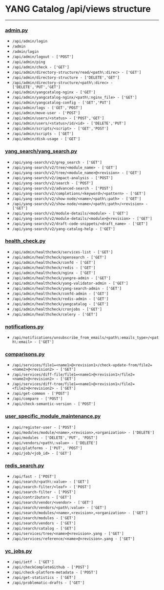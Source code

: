 # YANG Catalog /api/views structure

---

### [admin.py](https://github.com/YangCatalog/backend/blob/master/api/views/admin.py)
* `/api/admin/login`
* `/admin`
* `/admin/login`
* `/api/admin/logout - ['POST']`
* `/api/admin/ping`
* `/api/admin/check - ['GET']`
* `/api/admin/directory-structure/read/<path\:direc> - ['GET']`
* `/api/admin/directory-structure - ['DELETE','GET']`
* `/api/admin/directory-structure/<path\:direc> - ['DELETE','PUT','GET']`
* `/api/admin/yangcatalog-nginx - ['GET']`
* `/api/admin/yangcatalog-nginx/<path\:nginx_file> - ['GET']`
* `/api/admin/yangcatalog-config - ['GET','PUT']`
* `/api/admin/logs - ['GET','POST']`
* `/api/admin/move-user - ['POST']`
* `/api/admin/users/<status> - ['POST','GET']`
* `/api/admin/users/<status>/id/<id> - ['DELETE','PUT']`
* `/api/admin/scripts/<script> - ['GET','POST']`
* `/api/admin/scripts - ['GET']`
* `/api/admin/disk-usage - ['GET']`


### [yang_search/yang_search.py](https://github.com/YangCatalog/backend/blob/master/api/views/yang_search/yang_search.py)
* `/api/yang-search/v2/grep_search - ['GET']`
* `/api/yang-search/v2/tree/<module_name> - ['GET']`
* `/api/yang-search/v2/tree/<module_name>@<revision> - ['GET']`
* `/api/yang-search/v2/impact-analysis - ['POST']`
* `/api/yang-search/v2/search - ['POST']`
* `/api/yang-search/v2/advanced-search - ['POST']`
* `/api/yang-search/v2/completions/<keyword>/<pattern> - ['GET']`
* `/api/yang-search/v2/show-node/<name>/<path\:path> - ['GET']`
* `/api/yang-search/v2/show-node/<name>/<path\:path>/<revision> - ['GET']`
* `/api/yang-search/v2/module-details/<module> - ['GET']`
* `/api/yang-search/v2/module-details/<module>@<revision> - ['GET']`
* `/api/yang-search/v2/draft-code-snippets/<draft_name> - ['GET']`
* `/api/yang-search/v2/yang-catalog-help - ['GET']`


### [health_check.py](https://github.com/YangCatalog/backend/blob/master/api/views/health_check.py)
* `/api/admin/healthcheck/services-list - ['GET']`
* `/api/admin/healthcheck/opensearch - ['GET']`
* `/api/admin/healthcheck/confd - ['GET']`
* `/api/admin/healthcheck/redis - ['GET']`
* `/api/admin/healthcheck/nginx - ['GET']`
* `/api/admin/healthcheck/yangre-admin - ['GET']`
* `/api/admin/healthcheck/yang-validator-admin - ['GET']`
* `/api/admin/healthcheck/yang-search-admin - ['GET']`
* `/api/admin/healthcheck/confd-admin - ['GET']`
* `/api/admin/healthcheck/redis-admin - ['GET']`
* `/api/admin/healthcheck/yangcatalog - ['GET']`
* `/api/admin/healthcheck/cronjobs - ['GET']`
* `/api/admin/healthcheck/celery - ['GET']`


### [notifications.py](https://github.com/YangCatalog/backend/blob/master/api/views/notifications.py)
* `/api/notifications/unsubscribe_from_emails/<path\:emails_type>/<path\:email> - ['GET']`


### [comparisons.py](https://github.com/YangCatalog/backend/blob/master/api/views/comparisons.py)
* `/api/services/file1=<name1>@<revision1>/check-update-from/file2=<name2>@<revision2> - ['GET']`
* `/api/services/diff-file/file1=<name1>@<revision1>/file2=<name2>@<revision2> - ['GET']`
* `/api/services/diff-tree/file1=<name1>@<revision1>/file2=<file2>@<revision2> - ['GET']`
* `/api/get-common - ['POST']`
* `/api/compare - ['POST']`
* `/api/check-semantic-version - ['POST']`


### [user_specific_module_maintenance.py](https://github.com/YangCatalog/backend/blob/master/api/views/user_specific_module_maintenance.py)
* `/api/register-user - ['POST']`
* `/api/modules/module/<name>,<revision>,<organization> - ['DELETE']`
* `/api/modules - ['DELETE','PUT', 'POST']`
* `/api/vendors/<path\:value> - ['DELETE']`
* `/api/platforms - ['PUT', 'POST']`
* `/api/job/<job_id> - ['GET']`


### [redis_search.py](https://github.com/YangCatalog/backend/blob/master/api/views/redis_search.py)
* `/api/fast - ['POST']`
* `/api/search/<path\:value> - ['GET']`
* `/api/search-filter/<leaf> - ['POST']`
* `/api/search-filter - ['POST']`
* `/api/contributors - ['GET']`
* `/api/search/vendor/<vendor> - ['GET']`
* `/api/search/vendors/<path\:value> - ['GET']`
* `/api/search/modules/<name>,<revision>,<organization> - ['GET']`
* `/api/search/modules - ['GET']`
* `/api/search/vendors - ['GET']`
* `/api/search/catalog - ['GET']`
* `/api/services/tree/<name>@<revision>.yang - ['GET']`
* `/api/services/reference/<name>@<revision>.yang - ['GET']`


### [yc_jobs.py](https://github.com/YangCatalog/backend/blob/master/api/views/yc_jobs.py)
* `/api/ietf - ['GET']`
* `/api/checkCompleteGithub - ['POST']`
* `/api/check-platform-metadata - ['POST']`
* `/api/get-statistics - ['GET']`
* `/api/problematic-drafts - ['GET']`
